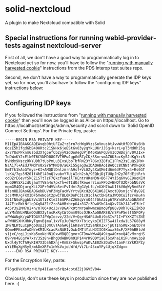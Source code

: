 # solid-nextcloud
A plugin to make Nextcloud compatible with Solid


## Special instructions for running webid-provider-tests against nextcloud-server
First of all, we don't have a good way to programmatically log in to Nextcloud yet
so for now, you'll have to follow the "[running with manually harvested cookie](https://github.com/pdsinterop/test-suites#running-with-manually-harvested-cookie)"
instructions from the PDS Interop test suites repo.

Second, we don't have a way to programmatically generate the IDP keys yet,
so for now, you'll also have to follow the "configuring IDP keys" instructions below:

## Configuring IDP keys

If you followed the instructions from "[running with manually harvested cookie](https://github.com/pdsinterop/test-suites#running-with-manually-harvested-cookie)"
then you'll now be logged in as Alice on https://localhost.
Go to https://localhost/settings/admin/security and scroll down to 'Solid OpenID Connect Settings'.
For the Private Key, paste:
```
-----BEGIN RSA PRIVATE KEY-----
MIIEpAIBAAKCAQEAvqb0htUFZaZ+z5rn7cHWg0VzsSoVnusbtJvwWtHfD0T0s6Hb
OqzE5h2fgdGbB49HRtc21SNHx6jeEStGv03yyqYkLUKrJJSg+ksrL+pT3Nd0h25q
sx7YUoPPxnm6sbd3XTg5efCb2yyV2dOoAegUPjK46Ra6PqUvmICQWDsjnv0VJIx+
TdDWmKY2xElk0T6CVNMD08OZVTHPwJgpGdRZyCK/SSmrvmAZ6K3ocKySJdKgYriR
bVMdx9NsczRkYU9b7tUpPmLu3IvsLboTbfRN23Y70Gx3Z8fuI1FRn23sEuQSIRW+
NsAi7l+AEdJ7MdYn0xSY6YMNJ0/aGXi55gagQwIDAQABAoIBAQCz8CNNtnPXkqKR
EmTfk1kAoGYmyc+KI+AMQDlDnlzmrnA9sf+Vi0Zy4XaQMeId6m6dP7Yyx4+Rs6GT
lsK4/7qs5M20If4hEl40nQlvubvY7UjAIch2sh/9EQbjDjTUUpJH2y70FdEjtRrh
cdBZrE6evYSkCZ1STtlzF7QkcfyWqilTHEntrHRaM3N+B6F74Yi5g6VyGE9uqKEM
EuGDHVSXizdUjauTTVEa4o7pxTh+eTIdQsfRewer7iuxFPo2vBNOTU2O/obNUsVK
mgmGM4QDjurgXLL2XPr0dVVo3eiFvIdmtZgGVyLfL/vUXH7bwUIfkV6qWyRmdBiY
Dfsm8BJBAoGBAOGebDUVnP3NgFacWVYrtvBXcH2Q6X1W6JEAxctDDsnjchTdyG9E
zcsMVM/gFKXIDF5VeNoSt2pwCTBL6K0oPC31c01clActbHStaJWOOCuifzrvmu4n
X51TNGoKggbbSVx1UTifKte2t6SPRaZ26EqVrmO44fGkA3ip6TRYnSFzAoGBANhT
J47EieRWiNflq9XqDAZ1fZzo3AHB+b+pO4r8GZr3Dw0ShCAnQXv7Gb2JAJvE3UrC
Aq5r3yZMM7nI+n/OT06+UcJ3/vDGAPx9trNrpWkwmcWBmoBfp86vDRhT0kEIiKbO
wLYMmSNLHNkmQQdBX2ytnsRxRyCWtQmm09bzOJHxAoGBAKEB/nSPnP5elfS5FOPy
xFWWANgK/yWMTOGV7JFWpIocvz/22d/V+QqrHSdP4UxBi9oSIvF1I+FYXKZTtZNE
wFWH8SXHKHhKyTgmvBjmal1xVFyJu0WzYX+TbjcykoI0IZFSw4ilxdw1L67G88yM
1M7NLKtLuCpKgpOspZjOmCvTAoGAGji6KswYCt2SaNkmIx/jpUTInSR8xpnEtD7H
QOmeEPKxmFwON/eKMIUXcaoRsNAEIvOxb4MT4YiLHJIIC0XuxxS6xF/XP0hBBloW
s1jxC/cgLJixKa5uoNcHN1OxwMBQECgvo+GTDnwkWw4QA9kgwAOroxQ4EvMxrqHS
O9Pvn4ECgYA7xr/3Sz8n+BhgOdABW0m91P144rK9QDYiaClSxAha1KiFunmAy3pB
Uxdl4yTCTA9yKIH7X3bShDXnj+RmEZ+SkwzpPuKvAE8ZkZQuXv41anFrZYkR2PZy
oYiERqXgH5yS/mkDeXRFx1nWsVxjoLWfd/Vi7Lr43cuYFy4UjqXZdg==
-----END RSA PRIVATE KEY-----
```
For the Encryption Key, paste:
```
P76gcBVeXsVzrHiYp4IIwore5rQz4cotdZ2j9GV5V04=
```
Obviously, don't use these keys in production since they are now published here. :)
